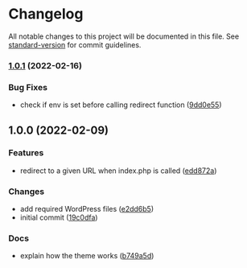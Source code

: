 # Changelog

All notable changes to this project will be documented in this file. See [standard-version](https://github.com/conventional-changelog/standard-version) for commit guidelines.

### [1.0.1](https://github.com/ArmandPhilippot/wp-blank-theme/compare/v1.0.0...v1.0.1) (2022-02-16)


### Bug Fixes

* check if env is set before calling redirect function ([9dd0e55](https://github.com/ArmandPhilippot/wp-blank-theme/commit/9dd0e552a5b35fda912cc73fa4f7d4a307150ed8))

## 1.0.0 (2022-02-09)


### Features

* redirect to a given URL when index.php is called ([edd872a](https://github.com/ArmandPhilippot/wp-blank-theme/commit/edd872a0388b1710bb58d9e3be553f721ae6daa1))


### Changes

* add required WordPress files ([e2dd6b5](https://github.com/ArmandPhilippot/wp-blank-theme/commit/e2dd6b5dea597e803b898cdb954a0c146a7f493c))
* initial commit ([19c0dfa](https://github.com/ArmandPhilippot/wp-blank-theme/commit/19c0dfa74767fe06980e526584f63645c53ef9f3))


### Docs

* explain how the theme works ([b749a5d](https://github.com/ArmandPhilippot/wp-blank-theme/commit/b749a5d71c671faac683905d39adb5f6207e0df8))
